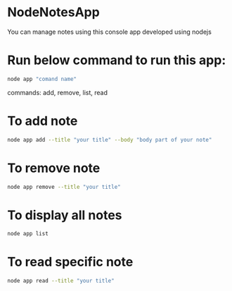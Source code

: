 # NodeNotesApp
You can manage notes using this console app developed using nodejs

 # Run below command to run this app:
```bash
node app "comand name"
```
commands: add, remove, list, read 
# To add note
 ```bash
node app add --title "your title" --body "body part of your note"
```
# To remove note

  ```bash
node app remove --title "your title"
```
# To display all notes
 ```bash
node app list
```
# To read specific note
 ```bash
node app read --title "your title"  
```
